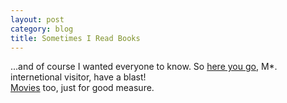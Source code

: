 ```yaml
---
layout: post
category: blog
title: Sometimes I Read Books
---
```


&#46;&#46;&#46;and of course I wanted everyone to know. So [here you go](https://docs.google.com/document/d/140CKZpgwwu4Aj4yPs4g47MXwHX8XrOAd8ly24jXDcY4/edit?usp=sharing), M*. internetional visitor, have a blast!
<br>
[Movies](https://docs.google.com/document/d/1S_z3Kojlst4P_nwC0BP3t8kKQ0LlqdMllttBsp1wKkM/edit?usp=sharing) too, just for good measure.
